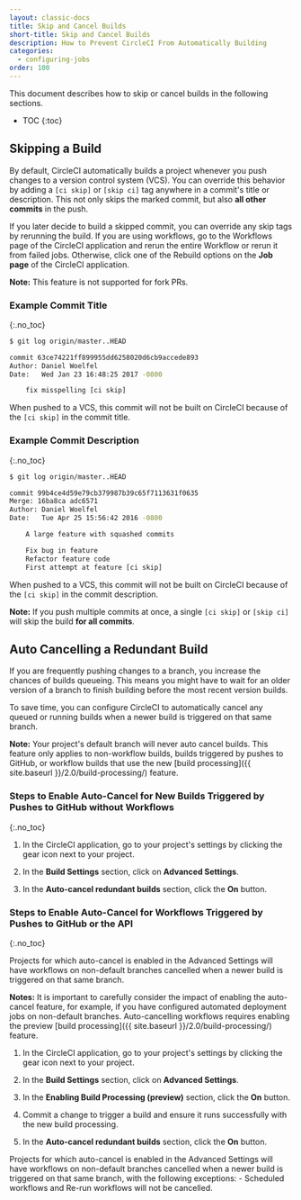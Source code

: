 ```yaml
---
layout: classic-docs
title: Skip and Cancel Builds
short-title: Skip and Cancel Builds
description: How to Prevent CircleCI From Automatically Building
categories:
  - configuring-jobs
order: 100
---
```

This document describes how to skip or cancel builds in the following sections.

- TOC {:toc}

## Skipping a Build

By default, CircleCI automatically builds a project whenever you push changes to a version control system (VCS). You can override this behavior by adding a `[ci skip]` or `[skip ci]` tag anywhere in a commit's title or description. This not only skips the marked commit, but also **all other commits** in the push.

If you later decide to build a skipped commit, you can override any skip tags by rerunning the build. If you are using workflows, go to the Workflows page of the CircleCI application and rerun the entire Workflow or rerun it from failed jobs. Otherwise, click one of the Rebuild options on the **Job page** of the CircleCI application.

**Note:** This feature is not supported for fork PRs.

### Example Commit Title

{:.no_toc}

```bash
$ git log origin/master..HEAD

commit 63ce74221ff899955dd6258020d6cb9accede893
Author: Daniel Woelfel
Date:   Wed Jan 23 16:48:25 2017 -0800

    fix misspelling [ci skip]
```

When pushed to a VCS, this commit will not be built on CircleCI because of the `[ci skip]` in the commit title.

### Example Commit Description

{:.no_toc}

```bash
$ git log origin/master..HEAD

commit 99b4ce4d59e79cb379987b39c65f7113631f0635
Merge: 16ba8ca adc6571
Author: Daniel Woelfel
Date:   Tue Apr 25 15:56:42 2016 -0800

    A large feature with squashed commits

    Fix bug in feature
    Refactor feature code
    First attempt at feature [ci skip]
```

When pushed to a VCS, this commit will not be built on CircleCI because of the `[ci skip]` in the commit description.

**Note:** If you push multiple commits at once, a single `[ci skip]` or `[skip ci]` will skip the build **for all commits**.

## Auto Cancelling a Redundant Build

If you are frequently pushing changes to a branch, you increase the chances of builds queueing. This means you might have to wait for an older version of a branch to finish building before the most recent version builds.

To save time, you can configure CircleCI to automatically cancel any queued or running builds when a newer build is triggered on that same branch.

**Note:** Your project's default branch will never auto cancel builds. This feature only applies to non-workflow builds, builds triggered by pushes to GitHub, or workflow builds that use the new [build processing]({{ site.baseurl }}/2.0/build-processing/) feature.

### Steps to Enable Auto-Cancel for New Builds Triggered by Pushes to GitHub without Workflows

{:.no_toc}

1. In the CircleCI application, go to your project's settings by clicking the gear icon next to your project.

2. In the **Build Settings** section, click on **Advanced Settings**.

3. In the **Auto-cancel redundant builds** section, click the **On** button.

### Steps to Enable Auto-Cancel for Workflows Triggered by Pushes to GitHub or the API

{:.no_toc}

Projects for which auto-cancel is enabled in the Advanced Settings will have workflows on non-default branches cancelled when a newer build is triggered on that same branch.

**Notes:** It is important to carefully consider the impact of enabling the auto-cancel feature, for example, if you have configured automated deployment jobs on non-default branches. Auto-cancelling workflows requires enabling the preview [build processing]({{ site.baseurl }}/2.0/build-processing/) feature.

1. In the CircleCI application, go to your project's settings by clicking the gear icon next to your project.

2. In the **Build Settings** section, click on **Advanced Settings**.

3. In the **Enabling Build Processing (preview)** section, click the **On** button.

4. Commit a change to trigger a build and ensure it runs successfully with the new build processing.

5. In the **Auto-cancel redundant builds** section, click the **On** button.

Projects for which auto-cancel is enabled in the Advanced Settings will have workflows on non-default branches cancelled when a newer build is triggered on that same branch, with the following exceptions: - Scheduled workflows and Re-run workflows will not be cancelled.